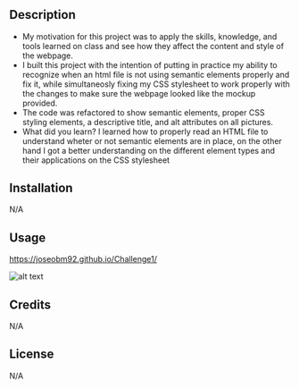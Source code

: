 # <HORISEON REFACTOR>

## Description

- My motivation for this project was to apply the skills, knowledge, and tools learned on class and see how they affect the content and style of the webpage.
- I built this project with the intention of putting in practice my ability to recognize when an html file is not using semantic elements properly and fix it, while simultaneosly fixing my CSS stylesheet to work properly with the changes to make sure the webpage looked like the mockup provided.
- The code was refactored to show semantic elements, proper CSS styling elements, a descriptive title, and alt attributes on all pictures.
- What did you learn? I learned how to properly read an HTML file to understand wheter or not semantic elements are in place, on the other hand I got a better understanding on the different element types and their applications on the CSS stylesheet

## Installation

N/A

## Usage

https://joseobm92.github.io/Challenge1/

![alt text](assets/images/_Users_elbarre_Documents_UCF_local-week-1_challenge-week-1_Challenge1_index.html%20(1).png)

## Credits

N/A

## License

N/A